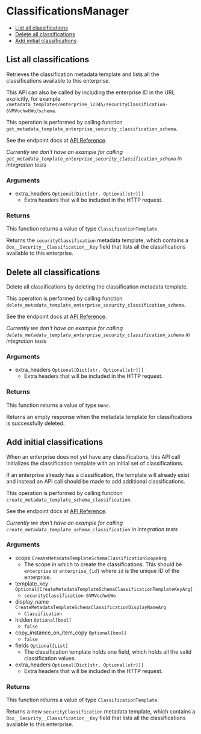 # ClassificationsManager


- [List all classifications](#list-all-classifications)
- [Delete all classifications](#delete-all-classifications)
- [Add initial classifications](#add-initial-classifications)

## List all classifications

Retrieves the classification metadata template and lists all the
classifications available to this enterprise.

This API can also be called by including the enterprise ID in the
URL explicitly, for example
`/metadata_templates/enterprise_12345/securityClassification-6VMVochwUWo/schema`.

This operation is performed by calling function `get_metadata_template_enterprise_security_classification_schema`.

See the endpoint docs at
[API Reference](https://developer.box.com/reference/get-metadata-templates-enterprise-security-classification-6-vm-vochw-u-wo-schema/).

*Currently we don't have an example for calling `get_metadata_template_enterprise_security_classification_schema` in integration tests*

### Arguments

- extra_headers `Optional[Dict[str, Optional[str]]]`
  - Extra headers that will be included in the HTTP request.


### Returns

This function returns a value of type `ClassificationTemplate`.

Returns the `securityClassification` metadata template, which contains
a `Box__Security__Classification__Key` field that lists all the
classifications available to this enterprise.


## Delete all classifications

Delete all classifications by deleting the classification
metadata template.

This operation is performed by calling function `delete_metadata_template_enterprise_security_classification_schema`.

See the endpoint docs at
[API Reference](https://developer.box.com/reference/delete-metadata-templates-enterprise-security-classification-6-vm-vochw-u-wo-schema/).

*Currently we don't have an example for calling `delete_metadata_template_enterprise_security_classification_schema` in integration tests*

### Arguments

- extra_headers `Optional[Dict[str, Optional[str]]]`
  - Extra headers that will be included in the HTTP request.


### Returns

This function returns a value of type `None`.

Returns an empty response when the metadata
template for classifications is successfully deleted.


## Add initial classifications

When an enterprise does not yet have any classifications, this API call
initializes the classification template with an initial set of
classifications.

If an enterprise already has a classification, the template will already
exist and instead an API call should be made to add additional
classifications.

This operation is performed by calling function `create_metadata_template_schema_classification`.

See the endpoint docs at
[API Reference](https://developer.box.com/reference/post-metadata-templates-schema-classifications/).

*Currently we don't have an example for calling `create_metadata_template_schema_classification` in integration tests*

### Arguments

- scope `CreateMetadataTemplateSchemaClassificationScopeArg`
  - The scope in which to create the classifications. This should be `enterprise` or `enterprise_{id}` where `id` is the unique ID of the enterprise.
- template_key `Optional[CreateMetadataTemplateSchemaClassificationTemplateKeyArg]`
  - `securityClassification-6VMVochwUWo`
- display_name `CreateMetadataTemplateSchemaClassificationDisplayNameArg`
  - `Classification`
- hidden `Optional[bool]`
  - `false`
- copy_instance_on_item_copy `Optional[bool]`
  - `false`
- fields `Optional[List]`
  - The classification template holds one field, which holds all the valid classification values.
- extra_headers `Optional[Dict[str, Optional[str]]]`
  - Extra headers that will be included in the HTTP request.


### Returns

This function returns a value of type `ClassificationTemplate`.

Returns a new `securityClassification` metadata template, which
contains a `Box__Security__Classification__Key` field that lists all
the classifications available to this enterprise.


